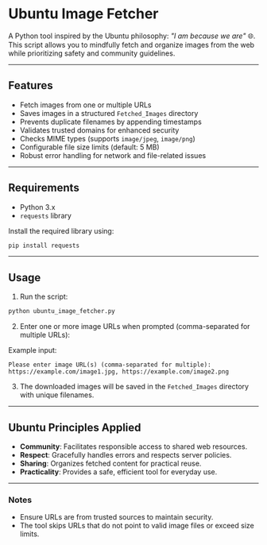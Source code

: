 # Ubuntu Image Fetcher
A Python tool inspired by the Ubuntu philosophy: *"I am because we are"* 🌐.  
This script allows you to mindfully fetch and organize images from the web while prioritizing safety and community guidelines.

---

## Features

- Fetch images from one or multiple URLs
- Saves images in a structured `Fetched_Images` directory
- Prevents duplicate filenames by appending timestamps
- Validates trusted domains for enhanced security
- Checks MIME types (supports `image/jpeg`, `image/png`)
- Configurable file size limits (default: 5 MB)
- Robust error handling for network and file-related issues

---

## Requirements

- Python 3.x
- `requests` library

Install the required library using:
```bash
pip install requests
```

---

## Usage

1. Run the script:
```bash
python ubuntu_image_fetcher.py
```

2. Enter one or more image URLs when prompted (comma-separated for multiple URLs):

Example input:
```
Please enter image URL(s) (comma-separated for multiple): 
https://example.com/image1.jpg, https://example.com/image2.png
```

3. The downloaded images will be saved in the `Fetched_Images` directory with unique filenames.

---

## Ubuntu Principles Applied

- **Community**: Facilitates responsible access to shared web resources.
- **Respect**: Gracefully handles errors and respects server policies.
- **Sharing**: Organizes fetched content for practical reuse.
- **Practicality**: Provides a safe, efficient tool for everyday use.

---

### Notes
- Ensure URLs are from trusted sources to maintain security.
- The tool skips URLs that do not point to valid image files or exceed size limits.

